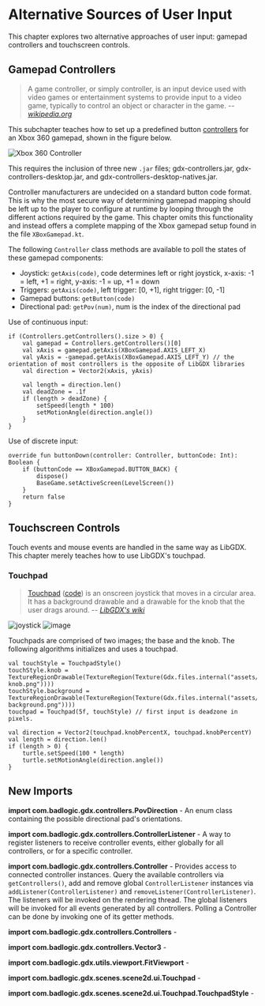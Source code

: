 # Alternative Sources of User Input
This chapter explores two alternative approaches of user input: gamepad controllers and touchscreen controls.


## Gamepad Controllers
> A game controller, or simply controller, is an input device used with video games or entertainment systems to provide input to a video game, typically to control an object or character in the game. -- <cite>[wikipedia.org](https://en.wikipedia.org/wiki/Game_controller)</cite>

This subchapter teaches how to set up a predefined button [controllers](https://github.com/libgdx/libgdx/wiki/Controllers) for an Xbox 360 gamepad, shown in the figure below.

![Xbox 360 Controller](https://upload.wikimedia.org/wikipedia/commons/thumb/2/2c/360_controller.svg/450px-360_controller.svg.png)

This requires the inclusion of three new `.jar` files; gdx-controllers.jar, gdx-controllers-desktop.jar, and gdx-controllers-desktop-natives.jar. 

Controller manufacturers are undecided on a standard button code format. This is why the most secure way of determining gamepad mapping should be left up to the player to configure at runtime by looping through the different actions required by the game. This chapter omits this functionality and instead offers a complete mapping of the Xbox gamepad setup found in the file `XBoxGamepad.kt`.

The following `Controller` class methods are available to poll the states of these gamepad components:
* Joystick: `getAxis(code)`, code determines left or right joystick, x-axis: -1 = left, +1 = right, y-axis: -1 = up, +1 = down
* Triggers: `getAxis(code)`, left trigger: [0, +1], right trigger: [0, -1]
* Gamepad buttons: `getButton(code)`
* Directional pad: `getPov(num)`, num is the index of the directional pad

Use of continuous input:

```
if (Controllers.getControllers().size > 0) {
    val gamepad = Controllers.getControllers()[0]
    val xAxis = gamepad.getAxis(XBoxGamepad.AXIS_LEFT_X)
    val yAxis = -gamepad.getAxis(XBoxGamepad.AXIS_LEFT_Y) // the orientation of most controllers is the opposite of LibGDX libraries
    val direction = Vector2(xAxis, yAxis)

    val length = direction.len()
    val deadZone = .1f
    if (length > deadZone) {
        setSpeed(length * 100)
        setMotionAngle(direction.angle())
    }
}
```

Use of discrete input:

```
override fun buttonDown(controller: Controller, buttonCode: Int): Boolean {
    if (buttonCode == XBoxGamepad.BUTTON_BACK) {
        dispose()
        BaseGame.setActiveScreen(LevelScreen())
    }
    return false
}
```



## Touchscreen Controls
Touch events and mouse events are handled in the same way as LibGDX. This chapter merely teaches how to use LibGDX's touchpad.

### Touchpad
> [Touchpad](http://libgdx.badlogicgames.com/nightlies/docs/api/com/badlogic/gdx/scenes/scene2d/ui/Touchpad.html) ([code](https://github.com/libgdx/libgdx/blob/master/gdx/src/com/badlogic/gdx/scenes/scene2d/ui/Touchpad.java)) is an onscreen joystick that moves in a
> circular area. It has a background drawable and a drawable for the
> knob that the user drags around. --
> <cite>[LibGDX's wiki](https://github.com/libgdx/libgdx/wiki/Scene2d.ui#touchpad)</cite>

![joystick](https://images-na.ssl-images-amazon.com/images/I/51pm4GggnCL._SY355_.jpg) ![image](https://user-images.githubusercontent.com/4059636/63485816-1c99cc00-c4a5-11e9-9d93-cc6930d3c7de.png)


Touchpads are comprised of two images; the base and the knob. The following algorithms initializes and uses a touchpad.
```
val touchStyle = TouchpadStyle()
touchStyle.knob = TextureRegionDrawable(TextureRegion(Texture(Gdx.files.internal("assets/joystick-knob.png"))))
touchStyle.background = TextureRegionDrawable(TextureRegion(Texture(Gdx.files.internal("assets/joystick-background.png"))))
touchpad = Touchpad(5f, touchStyle) // first input is deadzone in pixels.
```

```
val direction = Vector2(touchpad.knobPercentX, touchpad.knobPercentY)
val length = direction.len()
if (length > 0) {
    turtle.setSpeed(100 * length)
    turtle.setMotionAngle(direction.angle())
}
```

## New Imports

**import com.badlogic.gdx.controllers.PovDirection** - An enum class containing the possible directional pad's orientations.

**import com.badlogic.gdx.controllers.ControllerListener** - A way to register listeners to receive controller events, either globally for all controllers, or for a specific controller. 

**import com.badlogic.gdx.controllers.Controller** - Provides access to connected controller instances. Query the available controllers via `getControllers()`, add and remove global `ControllerListener` instances via `addListener(ControllerListener)` and `removeListener(ControllerListener)`. The listeners will be invoked on the rendering thread. The global listeners will be invoked for all events generated by all controllers. Polling a Controller can be done by invoking one of its getter methods.

**import com.badlogic.gdx.controllers.Controllers** - 

**import com.badlogic.gdx.controllers.Vector3** - 

**import com.badlogic.gdx.utils.viewport.FitViewport** - 

**import com.badlogic.gdx.scenes.scene2d.ui.Touchpad** - 

**import com.badlogic.gdx.scenes.scene2d.ui.Touchpad.TouchpadStyle** - 